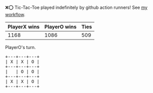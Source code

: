 :x::o: Tic-Tac-Toe played indefinitely by github action runners! See [my workflow](.github/workflows/play.yaml).

|PlayerX wins|PlayerO wins|Ties|
|-|-|-|
|1168|1086|509|

PlayerO's turn.

<pre>
+---+---+---+
| X | X | O |
+---+---+---+
|   | O | O |
+---+---+---+
| X | X | O |
+---+---+---+
</pre>
